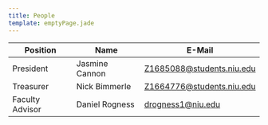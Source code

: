 ```yaml
---
title: People
template: emptyPage.jade
---
```

| Position        | Name             | E-Mail                    |
|-----------------|------------------|---------------------------|
| President       | Jasmine Cannon   | Z1685088@students.niu.edu | 
| Treasurer       | Nick Bimmerle    | Z1664776@students.niu.edu |
| Faculty Advisor | Daniel Rogness   | drogness1@niu.edu         |